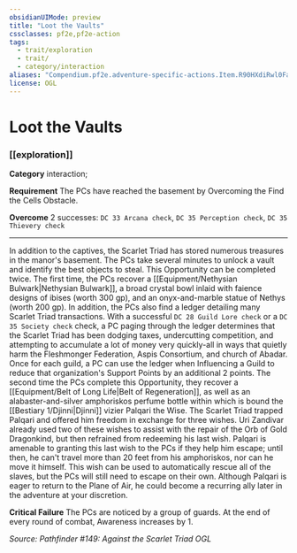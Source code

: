 ```yaml
---
obsidianUIMode: preview
title: "Loot the Vaults"
cssclasses: pf2e,pf2e-action
tags:
  - trait/exploration
  - trait/
  - category/interaction
aliases: "Compendium.pf2e.adventure-specific-actions.Item.R90HXdiRwl0Fa4wb"
license: OGL
---
```

# Loot the Vaults

### [[exploration]]

**Category** interaction; 




**Requirement** The PCs have reached the basement by Overcoming the Find the Cells Obstacle.

**Overcome** 2 successes: `DC 33 Arcana check`, `DC 35 Perception check`, `DC 35 Thievery check`

* * *

In addition to the captives, the Scarlet Triad has stored numerous treasures in the manor's basement. The PCs take several minutes to unlock a vault and identify the best objects to steal. This Opportunity can be completed twice. The first time, the PCs recover a [[Equipment/Nethysian Bulwark|Nethysian Bulwark]], a broad crystal bowl inlaid with faience designs of ibises (worth 300 gp), and an onyx-and-marble statue of Nethys (worth 200 gp). In addition, the PCs also find a ledger detailing many Scarlet Triad transactions. With a successful `DC 28 Guild Lore check` or a `DC 35 Society check` check, a PC paging through the ledger determines that the Scarlet Triad has been dodging taxes, undercutting competition, and attempting to accumulate a lot of money very quickly-all in ways that quietly harm the Fleshmonger Federation, Aspis Consortium, and church of Abadar. Once for each guild, a PC can use the ledger when Influencing a Guild to reduce that organization's Support Points by an additional 2 points. The second time the PCs complete this Opportunity, they recover a [[Equipment/Belt of Long Life|Belt of Regeneration]], as well as an alabaster-and-silver amphoriskos perfume bottle within which is bound the [[Bestiary 1/Djinni|Djinni]] vizier Palqari the Wise. The Scarlet Triad trapped Palqari and offered him freedom in exchange for three wishes. Uri Zandivar already used two of these wishes to assist with the repair of the Orb of Gold Dragonkind, but then refrained from redeeming his last wish. Palqari is amenable to granting this last wish to the PCs if they help him escape; until then, he can't travel more than 20 feet from his amphoriskos, nor can he move it himself. This wish can be used to automatically rescue all of the slaves, but the PCs will still need to escape on their own. Although Palqari is eager to return to the Plane of Air, he could become a recurring ally later in the adventure at your discretion.

**Critical Failure** The PCs are noticed by a group of guards. At the end of every round of combat, Awareness increases by 1.

*Source: Pathfinder #149: Against the Scarlet Triad*
*OGL*